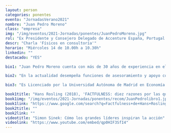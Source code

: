 ```yaml
---
layout: person
categories: ponentes
evento: "JornadasVerano2021"
nombre: "Juan Pedro Moreno"
class: "empresa"
img: "/img/eventos/2021-Jornadas/ponentes/JuanPedroMoreno.jpg"
rol: "Ex Presidente y Consejero Delegado de Accenture España, Portugal e Israel & VC investor"
descr: "Charla 'Físicos en consultoría'"
horario: "Miércoles 14 de 10.00h a 10.30h"
linkedin: ""
destacado: "YES"

bio1: "Juan Pedro Moreno cuenta con más de 30 años de experiencia en el sector de Consultoría donde ha desempeñado desde 2015 hasta el pasado abril de 2020 el cargo de Presidente de Accenture en España, Portugal e Israel donde trabajan más de 15.000 profesionales."

bio2: "En la actualidad desempeña funciones de asesoramiento y apoyo como miembro de consejos de administración como Mapfre España, Mapfre Vida o como Advisor de la alta dirección en compañías como Globant u Hotusa entre otras. También es Vicepresidente del Consejo Social de la Universidad Rey Juan Carlos y miembro del Consejo Social de la Universidad Autónoma de Madrid. Combina dichas actividades con las de Venture Capital, siendo Consejero y socio fundador de Sevenzonic Capital (fondo especializado en el apoyo de startups de base tecnológica) o con la docencia como profesor honorario del departamento de Estructura Económica de la Facultad de Económicas en la Universidad Autónoma de Madrid."

bio3: "Es Licenciado por la Universidad Autónoma de Madrid en Economía y Administración de Empresas y recibió el Premio Extraordinario de Licenciatura en 1988. Además, tiene un PDD por IESE y diferentes cursos de especialización en Insead, IMD y Wharton."

book1title: "Hans Rosling (2018), 'FACTFULNESS: diez razones por las que estamos equivocados sobre el mundo y por que las cosas están mejor de lo que piensas'. <em>DEUSTO S.A. Ediciones</em>, ISBN: 9788423429967"
book1img: "/img/eventos/2021-Jornadas/ponentes/recom/JuanPedrolibro1.jpg"
book1link: "https://www.google.com/search?q=Factfulness+de+Hans+Rosling+DEUSTO&client=firefox-b-d&hl=ca&biw=1366&bih=615&sxsrf=ALeKk009AVReGC8o8x0QLarIkSrvFjZV5A%3A1625657566620&ei=3pDlYI2KJZeHjLsP6KG22As&oq=Factfulness+de+Hans+Rosling+DEUSTO&gs_lcp=Cgdnd3Mtd2l6EAMyBAgjECc6CggjEK4CELADECc6BggAEBYQHkoECEEYAVDK1gFYxtoBYJ_eAWgBcAB4AIABsQSIAaQRkgELMC4yLjEuMC4xLjKYAQCgAQGqAQdnd3Mtd2l6yAEBwAEB&sclient=gws-wiz&ved=0ahUKEwiN8aKu7tDxAhWXA2MBHeiQDbsQ4dUDCA0&uact=5"
book2title: ""
book2link: ""
videotitle: "Simon Sinek: Cómo los grandes líderes inspiran la acción"
videolink: "https://www.youtube.com/embed/qp0HIF3SfI4"
---
```

